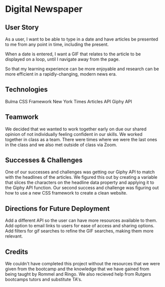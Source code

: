 # Digital Newspaper

## User Story
As a user, I want to be able to type in a date and have articles be presented to me from any point in time, including the present.

When a date is entered, I want a GIF that relates to the article to be displayed on a loop, until I navigate away from the page.

So that my learning experience can be more enjoyable and research can be more efficient in a rapidly-changing, modern news era.

## Technologies
Bulma CSS Framework
New York Times Articles API
Giphy API

## Teamwork
We decided that we wanted to work together early on due our shared opinion of not individually feeling confident in our skills. We worked together in class as a team. There were times where we were the last ones in the class and we also met outside of class via Zoom. 

## Successes & Challenges
One of our successes and challenges was getting our Giphy API to match with the headlines of the articles. We figured this out by creating a variable that slices the characters on the headline data property and applying it to the Giphy API function. 
Our second success and challenge was figuring out how to use a new CSS framework to create a clean website. 

## Directions for Future Deployment
Add a different API so the user can have more resources available to them.
Add option to email links to users for ease of access and sharing options.
Add filters for gif searches to refine the GIF searches, making them more relevant.

## Credits
We couldn't have completed this project without the resources that we were given from the bootcamp and the knowledge that we have gained from being taught by Rommel and Ringo. We also recieved help from Rutgers bootcamps tutors and substitute TA's. 

